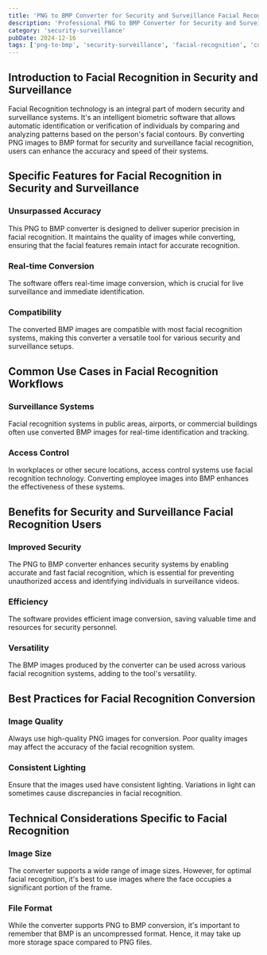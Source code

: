 ```yaml
---
title: 'PNG to BMP Converter for Security and Surveillance Facial Recognition'
description: 'Professional PNG to BMP Converter for Security and Surveillance Facial Recognition. Optimized for Security and Surveillance facial recognition workflows.'
category: 'security-surveillance'
pubDate: 2024-12-16
tags: ['png-to-bmp', 'security-surveillance', 'facial-recognition', 'conversion']
---
```


## Introduction to Facial Recognition in Security and Surveillance

Facial Recognition technology is an integral part of modern security and surveillance systems. It's an intelligent biometric software that allows automatic identification or verification of individuals by comparing and analyzing patterns based on the person's facial contours. By converting PNG images to BMP format for security and surveillance facial recognition, users can enhance the accuracy and speed of their systems.

## Specific Features for Facial Recognition in Security and Surveillance

### Unsurpassed Accuracy
This PNG to BMP converter is designed to deliver superior precision in facial recognition. It maintains the quality of images while converting, ensuring that the facial features remain intact for accurate recognition.

### Real-time Conversion
The software offers real-time image conversion, which is crucial for live surveillance and immediate identification.

### Compatibility
The converted BMP images are compatible with most facial recognition systems, making this converter a versatile tool for various security and surveillance setups.

## Common Use Cases in Facial Recognition Workflows

### Surveillance Systems
Facial recognition systems in public areas, airports, or commercial buildings often use converted BMP images for real-time identification and tracking.

### Access Control
In workplaces or other secure locations, access control systems use facial recognition technology. Converting employee images into BMP enhances the effectiveness of these systems.

## Benefits for Security and Surveillance Facial Recognition Users

### Improved Security
The PNG to BMP converter enhances security systems by enabling accurate and fast facial recognition, which is essential for preventing unauthorized access and identifying individuals in surveillance videos.

### Efficiency
The software provides efficient image conversion, saving valuable time and resources for security personnel.

### Versatility
The BMP images produced by the converter can be used across various facial recognition systems, adding to the tool's versatility.

## Best Practices for Facial Recognition Conversion

### Image Quality
Always use high-quality PNG images for conversion. Poor quality images may affect the accuracy of the facial recognition system.

### Consistent Lighting
Ensure that the images used have consistent lighting. Variations in light can sometimes cause discrepancies in facial recognition.

## Technical Considerations Specific to Facial Recognition

### Image Size
The converter supports a wide range of image sizes. However, for optimal facial recognition, it's best to use images where the face occupies a significant portion of the frame.

### File Format
While the converter supports PNG to BMP conversion, it's important to remember that BMP is an uncompressed format. Hence, it may take up more storage space compared to PNG files.